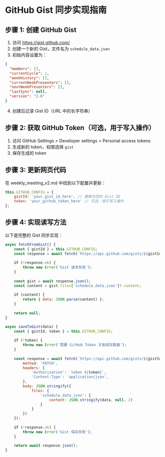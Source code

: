 # GitHub Gist 同步实现指南

## 步骤 1: 创建 GitHub Gist

1. 访问 https://gist.github.com/
2. 创建一个新的 Gist，文件名为 `schedule_data.json`
3. 初始内容设置为：
```json
{
  "members": [],
  "currentCycle": 1,
  "weekHistory": [],
  "currentWeekPresenters": [],
  "nextWeekPresenters": [],
  "lastSync": null,
  "version": "2.0"
}
```
4. 创建后记录 Gist ID（URL 中的长字符串）

## 步骤 2: 获取 GitHub Token（可选，用于写入操作）

1. 访问 GitHub Settings > Developer settings > Personal access tokens
2. 生成新的 token，权限选择 `gist`
3. 保存生成的 token

## 步骤 3: 更新网页代码

在 weekly_meeting_v2.md 中找到以下配置并更新：

```javascript
this.GITHUB_CONFIG = {
    gistId: 'your_gist_id_here', // 替换为您的 Gist ID
    token: 'your_github_token_here' // 可选：用于写入操作
};
```

## 步骤 4: 实现读写方法

以下是完整的 Gist 同步实现：

```javascript
async fetchFromGist() {
    const { gistId } = this.GITHUB_CONFIG;
    const response = await fetch(`https://api.github.com/gists/${gistId}`);
    
    if (!response.ok) {
        throw new Error('Gist 请求失败');
    }
    
    const gist = await response.json();
    const content = gist.files['schedule_data.json']?.content;
    
    if (content) {
        return { data: JSON.parse(content) };
    }
    
    return null;
}

async saveToGist(data) {
    const { gistId, token } = this.GITHUB_CONFIG;
    
    if (!token) {
        throw new Error('需要 GitHub Token 才能保存数据');
    }
    
    const response = await fetch(`https://api.github.com/gists/${gistId}`, {
        method: 'PATCH',
        headers: {
            'Authorization': `token ${token}`,
            'Content-Type': 'application/json',
        },
        body: JSON.stringify({
            files: {
                'schedule_data.json': {
                    content: JSON.stringify(data, null, 2)
                }
            }
        })
    });
    
    if (!response.ok) {
        throw new Error('Gist 保存失败');
    }
    
    return await response.json();
}
```
